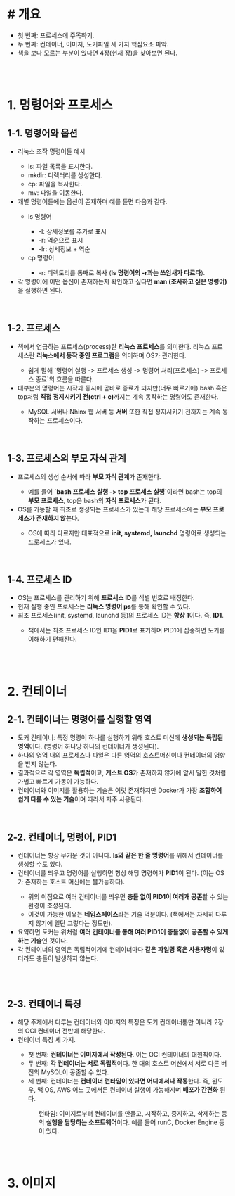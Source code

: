 <h1># 개요</h1>
<ul>
  <li>
    첫 번째: 프로세스에 주목하기.
  </li>
  <li>
    두 번째: 컨테이너, 이미지, 도커파일 세 가지 핵심요소 파악.
  </li>
  <li>
    책을 보다 모르는 부분이 있다면 4장(현재 장)을 찾아보면 된다.
  </li>
</ul>
<br><br>

<h1>1. 명령어와 프로세스</h1>
<h2>1-1. 명령어와 옵션</h2>
<ul>
  <li>
    리눅스 조작 명령어들 예시
  </li>
    <ul>
      <li>
        ls: 파일 목록을 표시한다.
      </li>
      <li>
        mkdir: 디렉터리를 생성한다.
      </li>
      <li>
        cp: 파일을 복사한다.
      </li>
      <li>
        mv: 파일을 이동한다.
      </li>
    </ul>
  <li>
    개별 명령어들에는 옵션이 존재하며 예를 들면 다음과 같다.
  </li>
    <ul>
      <li>
        ls 명령어
      </li>
        <ul>
          <li>
            -l: 상세정보를 추가로 표시
          </li>
          <li>
            -r: 역순으로 표시
          </li>
          <li>
            -lr: 상세정보 + 역순
          </li>
        </ul>
      <li>
        cp 명령어
      </li>
        <ul>
          <li>
            -r: 디렉토리를 통째로 복사 (<strong>ls 명령어의 -r과는 쓰임새가 다르다</strong>).
          </li>
        </ul>
    </ul>
  <li>
    각 명령어에 어떤 옵션이 존재하는지 확인하고 싶다면 <strong>man (조사하고 싶은 명령어)</strong>을 실행하면 된다.
  </li>
</ul>
<br>

<h2>1-2. 프로세스</h2>
  <ul>
    <li>
      책에서 언급하는 프로세스(process)란 <strong>리눅스 프로세스</strong>를 의미한다. 리눅스 프로세스란 <strong>리눅스에서 동작 중인 프로그램</strong>을 의미하며 OS가 관리한다.
    </li>
      <ul>
        <li>
        쉽게 말해 </strong>`명령어 실행 -> 프로세스 생성 -> 명령어 처리(프로세스) -> 프로세스 종료`</strong>의 흐름을 따른다.
        </li>
      </ul>
    <li>
      대부분의 명령어는 시작과 동시에 곧바로 종료가 되지만(너무 빠르기에) bash 혹은 top처럼 <strong>직접 정지시키기 전(ctrl + c)</strong>까지는 계속 동작하는 명령어도 존재한다.
    </li>
      <ul>
        <li>
        MySQL 서버나 Nhinx 웹 서버 등 <strong>서버</strong> 또한 직접 정지시키기 전까지는 계속 동작하는 프로세스이다.
        </li>
      </ul>
  </ul><br>

<h2>1-3. 프로세스의 부모 자식 관계</h2>
<ul>
  <li>
    프로세스의 생성 순서에 따라 <strong>부모 자식 관계</strong>가 존재한다.
  </li>
    <ul>
      <li>
        예를 들어 <strong>`bash 프로세스 실행 -> top 프로세스 실행`</strong>이라면 bash는 top의 <strong>부모 프로세스</strong>, top은 bash의 <strong>자식 프로세스</strong>가 된다.
      </li>
    </ul>
  <li>
    OS를 가동할 때 최초로 생성되는 프로세스가 있는데 해당 프로세스에는 <strong>부모 프로세스가 존재하지 않는다</strong>.
  </li>
    <ul>
      <li>
        OS에 따라 다르지만 대표적으로 <strong>init, systemd, launchd</strong> 명령어로 생성되는 프로세스가 있다.
      </li>
    </ul>
</ul><br>

<h2>1-4. 프로세스 ID</h2>
<ul>
  <li>
    OS는 프로세스를 관리하기 위해 <strong>프로세스 ID</strong>를 식별 번호로 배정한다.
  </li>
  <li>
    현재 실행 중인 프로세스는 <strong>리눅스 명령어 ps</strong>를 통해 확인할 수 있다.
  </li>
  <li>
    최초 프로세스(init, systemd, launchd 등)의 프로세스 ID는 <strong>항상 1</strong>이다. 즉, <strong>ID1</strong>.
  </li>
    <ul>
      <li>
        책에서는 최초 프로세스 ID인 ID1을 <strong>PID1</strong>로 표기하며 PID1에 집중하면 도커를 이해하기 편해진다.
      </li>
    </ul>
</ul><br><br>

<h1>2. 컨테이너</h1>
<h2>2-1. 컨테이너는 명령어를 실행할 영역</h2>
<ul>
  <li>
    도커 컨테이너: 특정 명령어 하나를 실행하기 위해 호스트 머신에 <strong>생성되는 독립된 영역</strong>이다. (명령어 하나당 하나의 컨테이너가 생성된다).
  </li>
  <li>
    하나의 영역 내의 프로세스나 파일은 다른 영역의 호스트머신이나 컨테이너의 영향을 받지 않는다.
  </li>
  <li>
    결과적으로 각 영역은 <strong>독립적</strong>이고, <strong>게스트 OS</strong>가 존재하지 않기에 앞서 말한 것처럼 가볍고 빠르게 가동이 가능하다.
  </li>
  <li>
    컨테이너와 이미지를 활용하는 기술은 여럿 존재하지만 Docker가 가장 <strong>조합하여 쉽게 다룰 수 있는 기술</strong>이며 따라서 자주 사용된다.
  </li>
</ul><br>

<h2>2-2. 컨테이너, 명령어, PID1</h2>
<ul>
  <li>
    컨테이너는 항상 무거운 것이 아니다. <strong>ls와 같은 한 줄 명령어</strong>를 위해서 컨테이너를 생성할 수도 있다.
  </li>
  <li>
    컨테이너를 띄우고 명령어를 실행하면 항상 해당 명령어가 <strong>PID1</strong>이 된다. (이는 OS가 존재하는 호스트 머신에는 불가능하다).
  </li>
    <ul>
      <li>
        위의 이점으로 여러 컨테이너를 띄우면 <strong>충돌 없이 PID1이 여러개 공존</strong>할 수 있는 환경이 조성된다.
      </li>
      <li>
        이것이 가능한 이유는 <strong>네임스페이스</strong>라는 기술 덕분이다. (책에서는 자세히 다루지 않기에 일단 그렇다는 정도만).
      </li>
    </ul>
  <li>
    요약하면 도커는 위처럼 <strong>여러 컨테이너를 통해 여러 PID1이 충돌없이 공존할 수 있게하는 기술</strong>인 것이다. 
  </li>
  <li>
    각 컨테이너의 영역은 독립적이기에 컨테이너마다 <strong>같은 파일명 혹은 사용자명</strong>이 있더라도 충돌이 발생하지 않는다.
  </li>
</ul><br><br>

<h2>2-3. 컨테이너 특징</h2>
<ul>
  <li>
    해당 주제에서 다루는 컨테이너와 이미지의 특징은 도커 컨테이너뿐만 아니라 2장의 OCI 컨테이너 전반에 해당한다.
  </li>
  <li>
    컨테이너 특징 세 가지.
  </li>
    <ul>
      <li>
        첫 번째: <strong>컨테이너는 이미지에서 작성된다</strong>. 이는 OCI 컨테이너의 대원칙이다.
      </li>
      <li>
        두 번째: <strong>각 컨테이너는 서로 독립적</strong>이다. 한 대의 호스트 머신에서 서로 다른 버전의 MySQL이 공존할 수 있다.
      </li>
      <li>
        세 번째: 컨테이너는 <strong>컨테이너 런타임이 있다면 어디에서나 작동</strong>한다. 즉, 윈도우, 맥 OS, AWS 어느 곳에서든 컨테이너 실행이 가능해지며 <strong>배포가 간편화</strong> 된다.
      </li>
        <ul>
          런타임: 이미지로부터 컨테이너를 만들고, 시작하고, 중지하고, 삭제하는 등의 <strong>실행을 담당하는 소프트웨어</strong>이다. 예를 들어 runC, Docker Engine 등이 있다.
        </ul>
    </ul>
</ul><br><br>

<h1>3. 이미지</h1>
